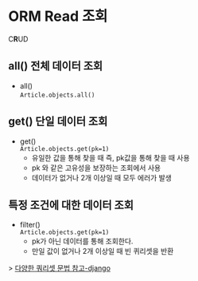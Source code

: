 # ORM Read 조회

C**R**UD

## all() 전체 데이터 조회

- all()\
  `Article.objects.all()`

## get() 단일 데이터 조회

- get()\
  `Article.objects.get(pk=1)`
  - 유일한 값을 통해 찾을 때 즉, pk값을 통해 찾을 때 사용
  - pk 와 같은 고유성을 보장하는 조회에서 사용
  - 데이터가 없거나 2개 이상일 때 모두 에러가 발생

## 특정 조건에 대한 데이터 조회

- filter()\
  `Article.objects.get(pk=1)`
  - pk가 아닌 데이터를 통해 조회한다.
  - 만일 값이 없거나 2개 이상일 때 빈 퀴리셋을 반환

\> [다양한 쿼리셋 문법 참고-django](https://docs.djangoproject.com/en/4.1/ref/models/querysets/#methods-that-return-new-querysets)

